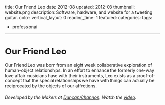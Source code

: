 title: Our Friend Leo
date: 2012-08
updated: 2012-08
thumbnail: website.png
description: Software, hardware, and website for a tweeting guitar.
color:
vertical_layout: 0
reading_time: 1
featured:
categories:
tags:
- professional
---

# Our Friend Leo

Our Friend Leo was born from an eight week collaborative exploration of human-object relationships. In an effort to enhance the formerly one-way love affair musicians have with their instruments, Leo exists as a proof-of-concept that the special relationships we have with things can actually be reciprocated by the objects of our affections.

###### Developed by the Makers at [Duncan/Channon](http://www.duncanchannon.com/). Watch the [video](http://player.vimeo.com/video/46912648).

<img class="wide bordered rounded" src="website-large.png" alt="">

